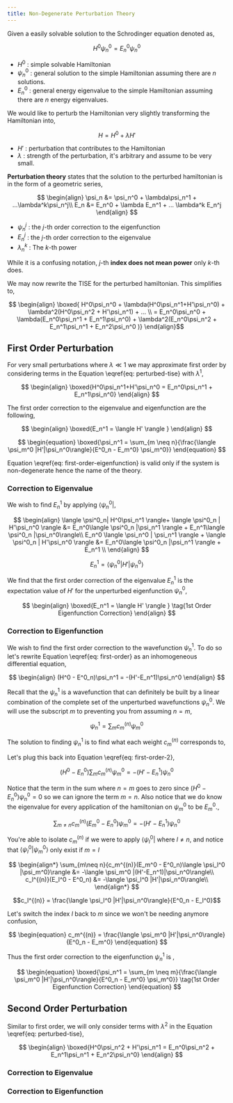 ```yaml
---
title: Non-Degenerate Perturbation Theory
---
```


Given a easily solvable solution to the Schrodinger equation denoted as,

$$ H^0 \psi_n^0 = E_n^0 \psi_n^0$$

* $H^0$ : simple solvable Hamiltonian
* $\psi_n^0$ : general solution to the simple Hamiltonian assuming there are $n$ solutions.
* $E_n^0$ : general energy eigenvalue to the simple Hamiltonian assuming there are $n$ energy eigenvalues.

We would like to perturb the Hamiltonian very slightly transforming the Hamiltonian into,

$$ H = H^0 + \lambda H' \tag{Perturbed Hamiltonian} $$

* $H'$ : perturbation that contributes to the Hamiltonian
* $\lambda$ : strength of the perturbation, it's arbitrary and assume to be very small.

**Perturbation theory** states that the solution to the perturbed hamiltonian is in the form of a geometric series,

$$
\begin{align}
    \psi_n &= \psi_n^0 + \lambda\psi_n^1 + ...\lambda^k\psi_n^j\\
    E_n &= E_n^0 + \lambda E_n^1 + ... \lambda^k E_n^j
\end{align}
$$

* $\psi_n^j$ : the $j$-th order correction to the eigenfunction
* $E_n^j$ : the $j$-th order correction to the eigenvalue
* $\lambda_n^k$ : The $k$-th power

While it is a confusing notation, $j$-th **index does not mean power** only $k$-th does.

We may now rewrite the TISE for the perturbed hamiltonian. This simplifies to,

$$ \begin{align}
    \boxed{
    H^0\psi_n^0 + \lambda(H^0\psi_n^1+H'\psi_n^0) + \lambda^2(H^0\psi_n^2 + H'\psi_n^1) + ... \\
    = E_n^0\psi_n^0 + \lambda(E_n^0\psi_n^1 + E_n^1\psi_n^0) + \lambda^2(E_n^0\psi_n^2 + E_n^1\psi_n^1 + E_n^2\psi_n^0 )}
\end{align}$$

## First Order Perturbation
For very small perturbations where $\lambda \ll 1$ we may approximate first order by considering terms in the Equation \eqref{eq: perturbed-tise} with $\lambda^1$,

$$
\begin{align}
    \boxed{H^0\psi_n^1+H'\psi_n^0 = E_n^0\psi_n^1 + E_n^1\psi_n^0}
\end{align}
$$

The first order correction to the eigenvalue and eigenfunction are the following,

$$
\begin{align}
     \boxed{E_n^1 = \langle H' \rangle }
\end{align}
$$

$$
\begin{equation}
    \boxed{\psi_n^1 = \sum_{m \neq n}{\frac{\langle \psi_m^0 |H'|\psi_n^0\rangle}{E^0_n - E_m^0} \psi_m^0}}
\end{equation}
$$

Equation \eqref{eq: first-order-eigenfunction} is valid only if the system is non-degenerate hence the name of the theory.

### Correction to Eigenvalue

We wish to find $E_n^1$ by applying $\langle \psi_n^0 |$,

$$
\begin{align}
    \langle \psi^0_n| H^0\psi_n^1 \rangle+ \langle \psi^0_n | H'\psi_n^0 \rangle &= E_n^0\langle \psi^0_n  |\psi_n^1 \rangle + E_n^1\langle \psi^0_n  |\psi_n^0\rangle\\
    E_n^0 \langle \psi_n^0 | \psi_n^1 \rangle + \langle \psi^0_n | H'\psi_n^0 \rangle &= E_n^0\langle \psi^0_n  |\psi_n^1 \rangle + E_n^1  \\
\end{align}
$$

$$ E_n^1 = \langle \psi_n^0 | H' | \psi_n^0 \rangle $$

We find that the first order correction of the eigenvalue $E_n^1$ is the expectation value of $H'$ for the unperturbed eigenfunction $\psi_n^0$,

$$
\begin{align}
     \boxed{E_n^1 = \langle H' \rangle }
     \tag{1st Order Eigenfunction Correction}
\end{align}
$$

### Correction to Eigenfunction

We wish to find the first order correction to the wavefunction $\psi_n^1$. To do so let's rewrite Equation \eqref{eq: first-order} as an inhomogeneous differential equation,

$$
\begin{align}
    (H^0 - E^0_n)\psi_n^1 = -(H'-E_n^1)\psi_n^0
\end{align}
$$

Recall that the $\psi_n^1$ is a wavefunction that can definitely be built by a linear combination of the complete set of the unperturbed wavefunctions $\psi_n^0$. We will use the subscript $m$ to preventing you from assuming $n=m$,

$$ \psi_n^1 = \sum_{m}{c_m^{(n)}\psi_m^0} $$

The solution to finding $\psi_n^1$ is to find what each weight $c_m^{(n)}$ corresponds to,

Let's plug this back into Equation \eqref{eq: first-order-2},

$$
\begin{equation}
    (H^0 - E^0_n)\sum_{m}{c_m^{(n)}\psi_m^0} = -(H'-E_n^1)\psi_n^0
\end{equation}
$$

Notice that the term in the sum where $n=m$ goes to zero since $(H^0 - E_n^0)\psi_n^0 = 0$ so we can ignore the term $m=n$. Also notice that we do know the eigenvalue for every application of the hamiltonian on $\psi_m^0$ to be $E_m^0$.,

$$
\begin{equation}
    \sum_{m\neq n}{c_m^{(n)}(E_m^0 - E^0_n)\psi_m^0} = -(H'-E_n^1)\psi_n^0
\end{equation}
$$

You're able to isolate $c_m^{(n)}$ if we were to apply $\langle \psi_l^0 |$ where $l\neq n$, and notice that $\langle \psi_l^0 | \psi_m^0\rangle$ only exist if $m=l$

$$
\begin{align*}
    \sum_{m\neq n}{c_m^{(n)}(E_m^0 - E^0_n)\langle \psi_l^0 |\psi_m^0}\rangle &= -\langle \psi_m^0 |(H'-E_n^1)|\psi_n^0\rangle\\
    c_l^{(n)}(E_l^0 - E^0_n) &= -\langle \psi_l^0 |H'|\psi_n^0\rangle\\
\end{align*}
$$

$$c_l^{(n)} = \frac{\langle \psi_l^0 |H'|\psi_n^0\rangle}{E^0_n - E_l^0}$$

Let's switch the index $l$ back to $m$ since we won't be needing anymore confusion,

$$
\begin{equation}
    c_m^{(n)} = \frac{\langle \psi_m^0 |H'|\psi_n^0\rangle}{E^0_n - E_m^0}
\end{equation}
$$

Thus the first order correction to the eigenfunction $\psi_n^1$ is ,

$$
\begin{equation}
    \boxed{\psi_n^1 = \sum_{m \neq m}{\frac{\langle \psi_m^0 |H'|\psi_n^0\rangle}{E^0_n - E_m^0} \psi_m^0}}
    \tag{1st Order Eigenfunction Correction}
\end{equation}
$$

## Second Order Perturbation
Similar to first order, we will only consider terms with $\lambda^2$ in the Equation \eqref{eq: perturbed-tise},

$$
\begin{align}
    \boxed{H^0\psi_n^2 + H'\psi_n^1 = E_n^0\psi_n^2 + E_n^1\psi_n^1 + E_n^2\psi_n^0}
\end{align}
$$

### Correction to Eigenvalue
### Correction to Eigenfunction

